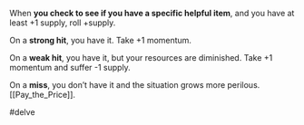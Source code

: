 When **you check to see if you have a specific helpful item**, and you have at least +1 supply, roll +supply. 

On a **strong hit**, you have it. Take +1 momentum. 

On a **weak hit**, you have it, but your resources are diminished. Take +1 momentum and suffer -1 supply. 

On a **miss**, you don’t have it and the situation grows more perilous. [[Pay_the_Price]].

#delve